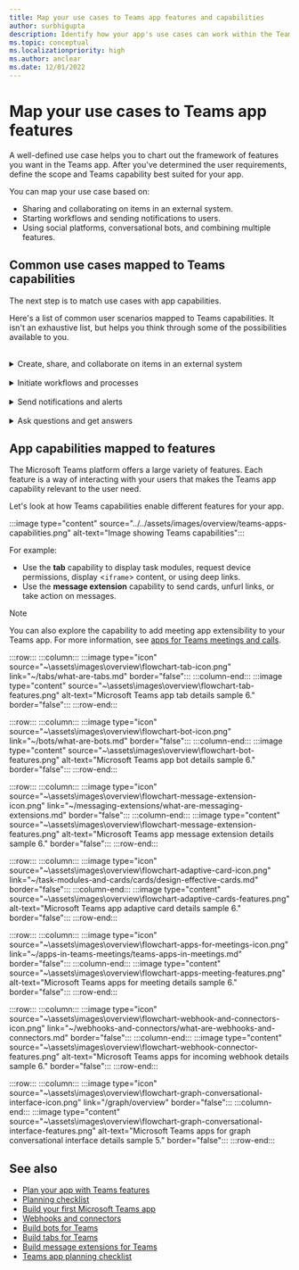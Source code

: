 ```yaml
---
title: Map your use cases to Teams app features and capabilities
author: surbhigupta
description: Identify how your app's use cases can work within the Teams experience, app features and capabilities; map common use cases with capabilities.
ms.topic: conceptual
ms.localizationpriority: high
ms.author: anclear
ms.date: 12/01/2022
---
```

# Map your use cases to Teams app features

A well-defined use case helps you to chart out the framework of features you want in the Teams app. After you've determined the user requirements, define the scope and Teams capability best suited for your app.

You can map your use case based on:

* Sharing and collaborating on items in an external system.
* Starting workflows and sending notifications to users.
* Using social platforms, conversational bots, and combining multiple features.

## Common use cases mapped to Teams capabilities

The next step is to match use cases with app capabilities.

Here's a list of common user scenarios mapped to Teams capabilities. It isn't an exhaustive list, but helps you think through some of the possibilities available to you.
</br>
</br>
<details>
<summary>Create, share, and collaborate on items in an external system</summary>

Apps to interact with your data

| **If you want to...** | **Try ...** |
| --- | --- |
| Search external systems and share the results as an interactive card. | Message extensions with search commands |
| Collect information to insert into a data store or run advanced searches. | Message extensions with action commands |
| Create embedded web experiences to view, work with and share data. | Tabs |
| Push data and send data out of the Teams client. | Connectors and webhooks|
| Interactive modal forms from wherever you need them to collect or display information. | Task modules |

</details>
</br>
<details>
<summary>Initiate workflows and processes</summary>

A quick way to start a process or workflow in an external system.

| **If you want to...** | **Try ...** |
| --- | --- |
| Trigger messages, allowing your users to quickly send the contents of a message to your web services. | Message extensions action commands |
| Open messages from a tab, a bot, or a message extension to collect information before initiating a workflow. | Task modules |
| Interact with your users through text and rich cards. | Conversational bots |
| A good choice for a simple back-and-forth interaction when you don't need to build an entire conversational bot. |  Outgoing webhooks |

</details>
</br>
<details>
<summary>Send notifications and alerts</summary>

Send asynchronous notifications and alerts to your users in Teams.

| **If you want to...** | **Try ...** |
| --- | --- |
| Send proactive messages to groups, channels, or individual users. | Conversational bots |
| Permit a channel to subscribe to receive messages. A connector lets users tailor the subscription with a configuration page. | Connectors and incoming webhooks |

</details>
</br>
<details>
<summary>Ask questions and get answers</summary>

Connect with your users and resolve their queries

| **If you want to...** | **Try ...** |
| --- | --- |
| Natural language processing, AI, machine learning, and all the buzzwords. Use a bot powered by the intelligent cloud to connect your users to the answers they need. | Conversational bots |
| Embed your existing web portal in Teams or create a Teams-specific version for added functionality. | Tabs |

</details>

## App capabilities mapped to features

The Microsoft Teams platform offers a large variety of features. Each feature is a way of interacting with your users that makes the Teams app capability relevant to the user need.

Let's look at how Teams capabilities enable different features for your app.

:::image type="content" source="../../assets/images/overview/teams-apps-capabilities.png" alt-text="Image showing Teams capabilities":::

For example:

* Use the **tab** capability to display task modules, request device permissions, display <`iframe`> content, or using deep links.
* Use the **message extension** capability to send cards, unfurl links, or take action on messages.

> [!NOTE]
> You can also explore the capability to add meeting app extensibility to your Teams app. For more information, see [apps for Teams meetings and calls](../../apps-in-teams-meetings/teams-apps-in-meetings.md).

:::row:::
   :::column:::
      :::image type="icon" source="~\assets\images\overview\flowchart-tab-icon.png" link="~/tabs/what-are-tabs.md" border="false":::
   :::column-end:::
     :::image type="content" source="~\assets\images\overview\flowchart-tab-features.png" alt-text="Microsoft Teams app tab details sample 6." border="false":::
:::row-end:::

:::row:::
   :::column:::
      :::image type="icon" source="~\assets\images\overview\flowchart-bot-icon.png" link="~/bots/what-are-bots.md" border="false":::
   :::column-end:::
     :::image type="content" source="~\assets\images\overview\flowchart-bot-features.png" alt-text="Microsoft Teams app bot details sample 6." border="false":::
:::row-end:::

:::row:::
   :::column:::
      :::image type="icon" source="~\assets\images\overview\flowchart-message-extension-icon.png" link="~/messaging-extensions/what-are-messaging-extensions.md" border="false":::
   :::column-end:::
     :::image type="content" source="~\assets\images\overview\flowchart-message-extension-features.png" alt-text="Microsoft Teams app message extension details sample 6." border="false":::
:::row-end:::

:::row:::
   :::column:::
      :::image type="icon" source="~\assets\images\overview\flowchart-adaptive-card-icon.png" link="~/task-modules-and-cards/cards/design-effective-cards.md" border="false":::
   :::column-end:::
     :::image type="content" source="~\assets\images\overview\flowchart-adaptive-cards-features.png" alt-text="Microsoft Teams app adaptive card details sample 6." border="false":::
:::row-end:::

:::row:::
   :::column:::
      :::image type="icon" source="~\assets\images\overview\flowchart-apps-for-meetings-icon.png" link="~/apps-in-teams-meetings/teams-apps-in-meetings.md" border="false":::
   :::column-end:::
     :::image type="content" source="~\assets\images\overview\flowchart-apps-meeting-features.png" alt-text="Microsoft Teams apps for meeting details sample 6." border="false":::
:::row-end:::

:::row:::
   :::column:::
      :::image type="icon" source="~\assets\images\overview\flowchart-webhook-and-connectors-icon.png" link="~/webhooks-and-connectors/what-are-webhooks-and-connectors.md" border="false":::
   :::column-end:::
     :::image type="content" source="~\assets\images\overview\flowchart-webhook-connector-features.png" alt-text="Microsoft Teams apps for incoming webhook details sample 6." border="false":::
:::row-end:::

:::row:::
   :::column:::
      :::image type="icon" source="~\assets\images\overview\flowchart-graph-conversational-interface-icon.png" link="/graph/overview" border="false":::
   :::column-end:::
     :::image type="content" source="~\assets\images\overview\flowchart-graph-conversational-interface-features.png" alt-text="Microsoft Teams apps for graph conversational interface details sample 5." border="false":::
:::row-end:::

## See also

* [Plan your app with Teams features](../app-fundamentals-overview.md)
* [Planning checklist](../design/planning-checklist.md)
* [Build your first Microsoft Teams app](../../get-started/get-started-overview.md)
* [Webhooks and connectors](../../webhooks-and-connectors/what-are-webhooks-and-connectors.md)
* [Build bots for Teams](../../bots/what-are-bots.md)
* [Build tabs for Teams](../../tabs/what-are-tabs.md)
* [Build message extensions for Teams](../../messaging-extensions/what-are-messaging-extensions.md)
* [Teams app planning checklist](planning-checklist.md)
